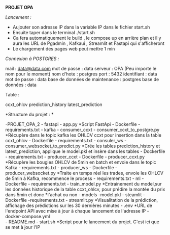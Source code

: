 **PROJET OPA**

*Lancement :*

- Aujouter son adresse IP dans la variable IP dans le fichier start.sh 
- Ensuite taper dans le terminal ./start.sh
- Ca fera automatiquement le build , le compose up en arrière plan et il y aura les URL de Pgadmin , Kafkaui , Streamlit et Fastapi qui s'afficheront
- Le chargement des pages web peut mettre 1 min

*Connexion à POSTGRES :*

mail : data@data.com 
mot de passe : data 
serveur : OPA (Peu importe le nom pour le moment)
nom d'hote : postgres
port : 5432 
identifiant : data 
mot de passe : data
base de données de maintenance : postgres
base de données : data

Table : 

ccxt_ohlcv
prediction_history
latest_prediction






*Structure du projet : *

-PROJET_OPA_2
    - fastapi
        - app.py    *Script FastApi
        - Dockerfile
        - requirements.txt
    - kafka
        - consumer_ccxt
            - consumer_ccxt_to_postgre.py    *Récupère dans le topic kafka les OHLCV ccxt pour insertion dans la table ccxt_ohlcv
            - Dockerfile
            - requirements.txt
        - consuler_ws
            - consumer_websocket_to_predict.py    *Crée les tables prediction_history et latest_prediction, applique le model.pkl et insère dans les tables
            - Dockerfile
            - requirements.txt
        - producer_ccxt 
            - Dockerfile
            - producer_ccxt.py   *Récupère les bougies OHLCV de 5min en batch et envoie dans le topic Kafka
            - requirements.txt
        - producer_ws 
            - Dockerfile
            - producer_websocket.py  *Traite en temps réel les trades, envoie les OHLCV de 5min à Kafka, recommence le process 
            - requirements.txt 
    - ml 
        - Dockerfile
        - requirements.txt
        - train_model.py *Entrainement du model,sur les données historique de la table ccxt_ohlcv, pour prédire la montée du prix dans 5min et donc *l'achat ou non
    - models
        -model.pkl
    - steamlit
        - Dockerfile
        -requirements.txt
        - streamlit.py   *Visualitation de la prédiction, affichage des prédictions sur les 30 dernières minutes
    - .env  *URL de l'endpoint API avec mise à jour à chaque lancement de l'adresse IP
    - docker-compose.yml  
    - README.md
    - start.sh   *Script pour le lancement du projet. C'est ici que se met à jour l'IP


